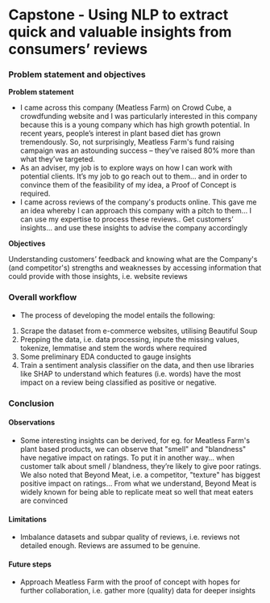 # Capstone - Using NLP to extract quick and valuable insights from consumers’ reviews


### Problem statement and objectives

**Problem statement**

- I came across this company (Meatless Farm) on Crowd Cube, a crowdfunding website and I was particularly interested in this company because this is a young company which has high growth potential. In recent years, people’s interest in plant based diet has grown tremendously. So, not surprisingly, Meatless Farm's fund raising campaign was an astounding success – they’ve raised 80% more than what they’ve targeted.
- As an adviser, my job is to explore ways on how I can work with potential clients. It’s my job to go reach out to them… and in order to convince them of the feasibility of my idea, a Proof of Concept is required. 
- I came across reviews of the company's products online. This gave me an idea whereby I can approach this company with a pitch to them… I can use my expertise to process these reviews.. Get customers’ insights… and use these insights to advise the company accordingly 
    

**Objectives**

Understanding customers’ feedback and knowing what are the Company's (and competitor's) strengths and weaknesses by accessing information that could provide with those insights, i.e. website reviews


### Overall workflow
- The process of developing the model entails the following:
1. Scrape the dataset from e-commerce websites, utilising Beautiful Soup
2. Prepping the data, i.e. data processing, inpute the missing values, tokenize, lemmatise and stem the words where required
3. Some preliminary EDA conducted to gauge insights 
4. Train a sentiment analysis classifier on the data, and then use libraries like SHAP to understand which features (i.e. words) have the most impact on a review being classified as positive or negative.


### Conclusion

#### Observations

- Some interesting insights can be derived, for eg. for Meatless Farm's plant based products, we can observe that "smell" and "blandness" have negative impact on ratings. To put it in another way… when customer talk about smell / blandness, they’re likely to give poor ratings. We also noted that Beyond Meat, i.e. a competitor, "texture" has biggest positive impact on ratings… From what we understand, Beyond Meat is widely known for being able to replicate meat so well that meat eaters are convinced

#### Limitations

- Imbalance datasets and subpar quality of reviews, i.e. reviews not detailed enough. Reviews are assumed to be genuine.  

#### Future steps

- Approach Meatless Farm with the proof of concept with hopes for further collaboration, i.e. gather more (quality) data for deeper insights
